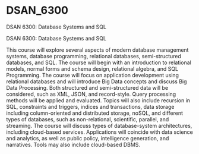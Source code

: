 # DSAN_6300
DSAN 6300: Database Systems and SQL

DSAN 6300: Database Systems and SQL

This course will explore several aspects of modern database management systems, database programming, relational databases, semi-structured databases, and SQL. The course will begin with an introduction to relational models, normal forms and schema design, relational algebra, and SQL Programming. The course will focus on application development using relational databases and will introduce Big Data concepts and discuss Big Data Processing. Both structured and semi-structured data will be considered, such as XML, JSON, and record-style. Query processing methods will be applied and evaluated. Topics will also include recursion in SQL, constraints and triggers, indices and transactions, data storage including column-oriented and distributed storage, noSQL, and different types of databases, such as non-relational, scientific, parallel, and streaming. The course will discuss types of database-system architectures, including cloud-based services. Applications will coincide with data science and analytics, as well as public policy, intelligence generation, and narratives. Tools may also include cloud-based DBMS.
